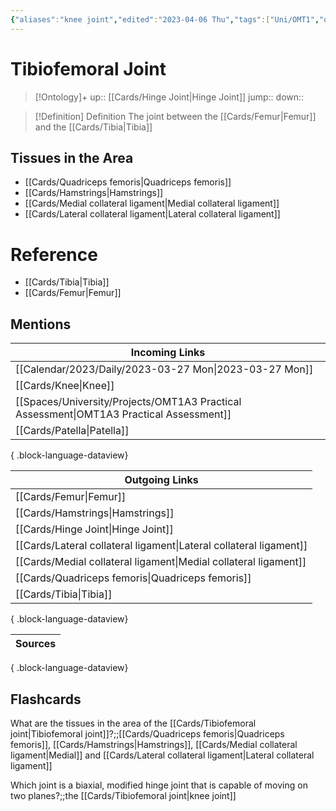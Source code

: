 ```yaml
---
{"aliases":"knee joint","edited":"2023-04-06 Thu","tags":["Uni/OMT1","on/Science/Biology/Anatomy"],"date created":"2023-03-27 Mon","dg-publish":true,"permalink":"/cards/tibiofemoral-joint/","dgPassFrontmatter":true}
---
```


# Tibiofemoral Joint

> [!Ontology]+
> up:: [[Cards/Hinge Joint\|Hinge Joint]]
> jump::
> down:: 

> [!Definition] Definition
> The joint between the [[Cards/Femur\|Femur]] and the [[Cards/Tibia\|Tibia]]

## Tissues in the Area

- [[Cards/Quadriceps femoris\|Quadriceps femoris]]
- [[Cards/Hamstrings\|Hamstrings]]
- [[Cards/Medial collateral ligament\|Medial collateral ligament]]
- [[Cards/Lateral collateral ligament\|Lateral collateral ligament]]

# Reference

- [[Cards/Tibia\|Tibia]]
- [[Cards/Femur\|Femur]]

## Mentions

| Incoming Links                                                                             |
| ------------------------------------------------------------------------------------------ |
| [[Calendar/2023/Daily/2023-03-27 Mon\|2023-03-27 Mon]]                                  |
| [[Cards/Knee\|Knee]]                                                                    |
| [[Spaces/University/Projects/OMT1A3 Practical Assessment\|OMT1A3 Practical Assessment]] |
| [[Cards/Patella\|Patella]]                                                              |

{ .block-language-dataview}

| Outgoing Links                                                        |
| --------------------------------------------------------------------- |
| [[Cards/Femur\|Femur]]                                             |
| [[Cards/Hamstrings\|Hamstrings]]                                   |
| [[Cards/Hinge Joint\|Hinge Joint]]                                 |
| [[Cards/Lateral collateral ligament\|Lateral collateral ligament]] |
| [[Cards/Medial collateral ligament\|Medial collateral ligament]]   |
| [[Cards/Quadriceps femoris\|Quadriceps femoris]]                   |
| [[Cards/Tibia\|Tibia]]                                             |

{ .block-language-dataview}

| Sources |
| ------- |

{ .block-language-dataview}

## Flashcards

What are the tissues in the area of the [[Cards/Tibiofemoral joint\|Tibiofemoral joint]]?;;[[Cards/Quadriceps femoris\|Quadriceps femoris]], [[Cards/Hamstrings\|Hamstrings]], [[Cards/Medial collateral ligament\|Medial]] and [[Cards/Lateral collateral ligament\|Lateral collateral ligament]]
<!--SR:!2023-04-19,3,250-->

Which joint is a biaxial, modified hinge joint that is capable of moving on two planes?;;the [[Cards/Tibiofemoral joint\|knee joint]]